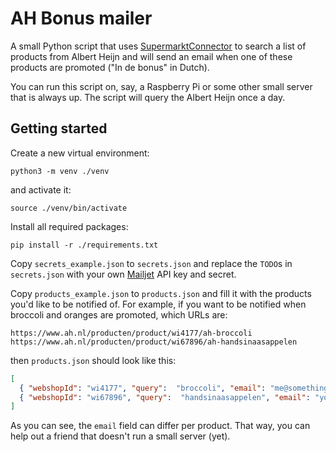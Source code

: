 # AH Bonus mailer

A small Python script that uses [SupermarktConnector](https://github.com/bartmachielsen/SupermarktConnector/pull/14/files)
to search a list of products from Albert Heijn and will send an email when one 
of these products are promoted ("In de bonus" in Dutch).

You can run this script on, say, a Raspberry Pi or some other small server that
is always up. The script will query the Albert Heijn once a day.

## Getting started

Create a new virtual environment:

```
python3 -m venv ./venv
```

and activate it:

```
source ./venv/bin/activate
```

Install all required packages:

```
pip install -r ./requirements.txt
```

Copy `secrets_example.json` to `secrets.json` and replace the `TODO`s in 
`secrets.json` with your own [Mailjet](https://www.mailjet.com) API key and secret.

Copy `products_example.json` to `products.json` and fill it with the products
you'd like to be notified of. For example, if you want to be notified when broccoli
and oranges are promoted, which URLs are:

```
https://www.ah.nl/producten/product/wi4177/ah-broccoli
https://www.ah.nl/producten/product/wi67896/ah-handsinaasappelen
```

then `products.json` should look like this:

```json
[
  { "webshopId": "wi4177", "query":  "broccoli", "email": "me@something.tld" },
  { "webshopId": "wi67896", "query":  "handsinaasappelen", "email": "you@something.tld" }
]
```

As you can see, the `email` field can differ per product. That way, you can
help out a friend that doesn't run a small server (yet).
